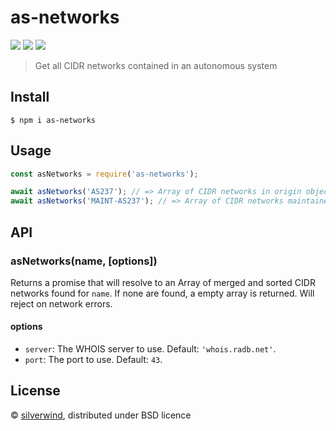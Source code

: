 # as-networks

[![](https://img.shields.io/npm/v/as-networks.svg?style=flat)](https://www.npmjs.org/package/as-networks) [![](https://img.shields.io/npm/dm/as-networks.svg)](https://www.npmjs.org/package/as-networks) [![](https://api.travis-ci.org/silverwind/as-networks.svg?style=flat)](https://travis-ci.org/silverwind/as-networks)

> Get all CIDR networks contained in an autonomous system

## Install

```
$ npm i as-networks
```

## Usage

```js
const asNetworks = require('as-networks');

await asNetworks('AS237'); // => Array of CIDR networks in origin object AS237
await asNetworks('MAINT-AS237'); // => Array of CIDR networks maintained by object MAINT-AS237
```

## API

### asNetworks(name, [options])

Returns a promise that will resolve to an Array of merged and sorted CIDR networks found for `name`. If none are found, a empty array is returned. Will reject on network errors.

#### options

 - `server`: The WHOIS server to use. Default: `'whois.radb.net'`.
 - `port`: The port to use. Default: `43`.

## License

© [silverwind](https://github.com/silverwind), distributed under BSD licence
